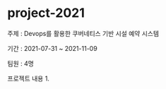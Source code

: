 # project-2021

주제 : Devops를 활용한 쿠버네티스 기반 시설 예약 시스템

기간 : 2021-07-31 ~ 2021-11-09

팀원 : 4명

프로젝트 내용
1. 
